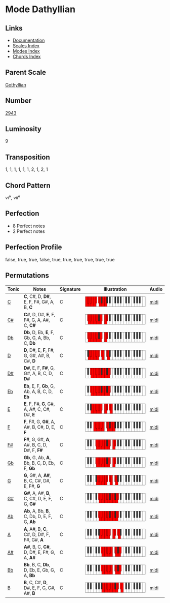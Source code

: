 # Mode Dathyllian

## Links

- [Documentation](README.md)
- [Scales Index](Scales.md)
- [Modes Index](Modes.md)
- [Chords Index](Chords.md)

## Parent Scale

[Gothyllian](ScaleGothyllian.md)

## Number

[2943](https://ianring.com/musictheory/scales/2943)

## Luminosity

9

## Transposition

1, 1, 1, 1, 1, 1, 2, 1, 2, 1

## Chord Pattern

vi⁰, vii⁰

## Perfection

- 8 Perfect notes
- 2 Perfect notes

## Perfection Profile

false, true, true, false, true, true, true, true, true, true

## Permutations

| Tonic | Notes | Signature | Illustration | Audio |
|-------|-------|-----------|--------------|-------|
| [C](ModeCNaturalDathyllian.md) | **C**, C#, D, **D#**, E, F, F#, G#, A, B, **C** | C | ![CNaturalDathyllian](ModeCNaturalDathyllian.png) | [midi](https://github.com/edipermadi/music/blob/main/docs/ModeCNaturalDathyllian.mid?raw=true) |
| [C#](ModeCSharpDathyllian.md) | **C#**, D, D#, **E**, F, F#, G, A, A#, C, **C#** | C | ![CSharpDathyllian](ModeCSharpDathyllian.png) | [midi](https://github.com/edipermadi/music/blob/main/docs/ModeCSharpDathyllian.mid?raw=true) |
| [Db](ModeDFlatDathyllian.md) | **Db**, D, Eb, **E**, F, Gb, G, A, Bb, C, **Db** | C | ![DFlatDathyllian](ModeDFlatDathyllian.png) | [midi](https://github.com/edipermadi/music/blob/main/docs/ModeDFlatDathyllian.mid?raw=true) |
| [D](ModeDNaturalDathyllian.md) | **D**, D#, E, **F**, F#, G, G#, A#, B, C#, **D** | C | ![DNaturalDathyllian](ModeDNaturalDathyllian.png) | [midi](https://github.com/edipermadi/music/blob/main/docs/ModeDNaturalDathyllian.mid?raw=true) |
| [D#](ModeDSharpDathyllian.md) | **D#**, E, F, **F#**, G, G#, A, B, C, D, **D#** | C | ![DSharpDathyllian](ModeDSharpDathyllian.png) | [midi](https://github.com/edipermadi/music/blob/main/docs/ModeDSharpDathyllian.mid?raw=true) |
| [Eb](ModeEFlatDathyllian.md) | **Eb**, E, F, **Gb**, G, Ab, A, B, C, D, **Eb** | C | ![EFlatDathyllian](ModeEFlatDathyllian.png) | [midi](https://github.com/edipermadi/music/blob/main/docs/ModeEFlatDathyllian.mid?raw=true) |
| [E](ModeENaturalDathyllian.md) | **E**, F, F#, **G**, G#, A, A#, C, C#, D#, **E** | C | ![ENaturalDathyllian](ModeENaturalDathyllian.png) | [midi](https://github.com/edipermadi/music/blob/main/docs/ModeENaturalDathyllian.mid?raw=true) |
| [F](ModeFNaturalDathyllian.md) | **F**, F#, G, **G#**, A, A#, B, C#, D, E, **F** | C | ![FNaturalDathyllian](ModeFNaturalDathyllian.png) | [midi](https://github.com/edipermadi/music/blob/main/docs/ModeFNaturalDathyllian.mid?raw=true) |
| [F#](ModeFSharpDathyllian.md) | **F#**, G, G#, **A**, A#, B, C, D, D#, F, **F#** | C | ![FSharpDathyllian](ModeFSharpDathyllian.png) | [midi](https://github.com/edipermadi/music/blob/main/docs/ModeFSharpDathyllian.mid?raw=true) |
| [Gb](ModeGFlatDathyllian.md) | **Gb**, G, Ab, **A**, Bb, B, C, D, Eb, F, **Gb** | C | ![GFlatDathyllian](ModeGFlatDathyllian.png) | [midi](https://github.com/edipermadi/music/blob/main/docs/ModeGFlatDathyllian.mid?raw=true) |
| [G](ModeGNaturalDathyllian.md) | **G**, G#, A, **A#**, B, C, C#, D#, E, F#, **G** | C | ![GNaturalDathyllian](ModeGNaturalDathyllian.png) | [midi](https://github.com/edipermadi/music/blob/main/docs/ModeGNaturalDathyllian.mid?raw=true) |
| [G#](ModeGSharpDathyllian.md) | **G#**, A, A#, **B**, C, C#, D, E, F, G, **G#** | C | ![GSharpDathyllian](ModeGSharpDathyllian.png) | [midi](https://github.com/edipermadi/music/blob/main/docs/ModeGSharpDathyllian.mid?raw=true) |
| [Ab](ModeAFlatDathyllian.md) | **Ab**, A, Bb, **B**, C, Db, D, E, F, G, **Ab** | C | ![AFlatDathyllian](ModeAFlatDathyllian.png) | [midi](https://github.com/edipermadi/music/blob/main/docs/ModeAFlatDathyllian.mid?raw=true) |
| [A](ModeANaturalDathyllian.md) | **A**, A#, B, **C**, C#, D, D#, F, F#, G#, **A** | C | ![ANaturalDathyllian](ModeANaturalDathyllian.png) | [midi](https://github.com/edipermadi/music/blob/main/docs/ModeANaturalDathyllian.mid?raw=true) |
| [A#](ModeASharpDathyllian.md) | **A#**, B, C, **C#**, D, D#, E, F#, G, A, **A#** | C | ![ASharpDathyllian](ModeASharpDathyllian.png) | [midi](https://github.com/edipermadi/music/blob/main/docs/ModeASharpDathyllian.mid?raw=true) |
| [Bb](ModeBFlatDathyllian.md) | **Bb**, B, C, **Db**, D, Eb, E, Gb, G, A, **Bb** | C | ![BFlatDathyllian](ModeBFlatDathyllian.png) | [midi](https://github.com/edipermadi/music/blob/main/docs/ModeBFlatDathyllian.mid?raw=true) |
| [B](ModeBNaturalDathyllian.md) | **B**, C, C#, **D**, D#, E, F, G, G#, A#, **B** | C | ![BNaturalDathyllian](ModeBNaturalDathyllian.png) | [midi](https://github.com/edipermadi/music/blob/main/docs/ModeBNaturalDathyllian.mid?raw=true) |
